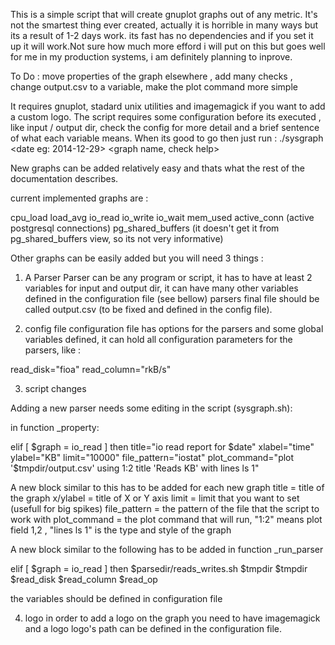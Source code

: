 This is a simple script that will create gnuplot graphs out of any metric.
It's not the smartest thing ever created, actually it is horrible in many ways
but its a result of 1-2 days work. its fast has no dependencies and if you set it up it will 
work.Not sure how much more efford i will put on this but goes well for me in my production systems, 
i am definitely planning to inprove.


To Do : move properties of the graph elsewhere , add many checks , change output.csv to a variable,
         make the plot command more simple


It requires gnuplot, stadard unix utilities and imagemagick if you want to add a custom logo.
The script requires some configuration before its executed , like input / output dir, check the config
for more detail and a brief sentence of what each variable means.
When its good to go then just run :
./sysgraph <date eg: 2014-12-29> <graph name, check help> 

New graphs can be added relatively easy and thats what the rest of the documentation describes.

current implemented graphs are :

cpu_load
load_avg
io_read
io_write
io_wait
mem_used
active_conn (active postgresql connections)
pg_shared_buffers (it doesn't get it from pg_shared_buffers view, so its not very informative)

Other graphs can be easily added but you will need 3 things :

1. A Parser
Parser can be any program or script, it has to have at least 2 variables for input and output dir,
it can have many other variables defined in the configuration file (see bellow)
parsers final file should be called output.csv (to be fixed and defined in the config file).


2. config file
configuration file has options for the parsers and some global variables defined, it can hold
all configuration parameters for the parsers, like :

read_disk="fioa"
read_column="rkB/s"

3. script changes

Adding a new parser needs some editing in the script (sysgraph.sh):

in function _property:

elif [ $graph = io_read ]
        then
        title="io read report for $date"
        xlabel="time"
        ylabel="KB"
        limit="10000"
        file_pattern="iostat"
        plot_command="plot '$tmpdir/output.csv' using 1:2 title 'Reads KB' with lines ls 1"                               

A new block similar to this has to be added for each new graph 
title           = title of the graph
x/ylabel        = title of X or Y axis
limit           = limit that you want to set (usefull for big spikes)
file_pattern    = the pattern of the file that the script to work with
plot_command    = the plot command that will run, "1:2" means plot field 1,2 , "lines ls 1" is the type 
                and style of the graph

A new block similar to the following has to be added in function _run_parser

elif [ $graph = io_read ]
        then $parsedir/reads_writes.sh $tmpdir $tmpdir $read_disk $read_column $read_op

the variables should be defined in configuration file

4. logo
in order to add a logo on the graph you need to have imagemagick and a logo logo's path can be
defined in the configuration file.

